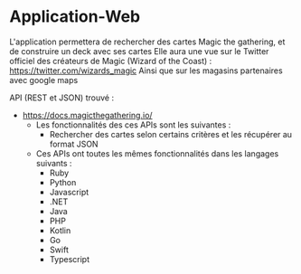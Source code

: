 # Application-Web



L'application permettera de rechercher des cartes Magic the gathering, et de construire un deck avec ses cartes
Elle aura une vue sur le Twitter officiel des créateurs de Magic (Wizard of the Coast) : https://twitter.com/wizards_magic
Ainsi que sur les magasins partenaires avec google maps



API (REST et JSON) trouvé :
  - https://docs.magicthegathering.io/
    - Les fonctionnalités des ces APIs sont les suivantes :
      - Rechercher des cartes selon certains critères et les récupérer au format JSON
    - Ces APIs ont toutes les mêmes fonctionnalités dans les langages suivants :
      - Ruby
      - Python
      - Javascript
      - .NET
      - Java
      - PHP
      - Kotlin
      - Go
      - Swift
      - Typescript
     
      
     



